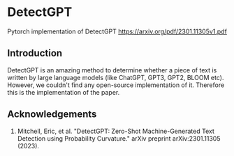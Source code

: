 # DetectGPT
Pytorch implementation of DetectGPT https://arxiv.org/pdf/2301.11305v1.pdf

## Introduction
DetectGPT is an amazing method to determine whether a piece of text is written by large language models (like ChatGPT, GPT3, GPT2, BLOOM etc). However, we couldn't find any open-source implementation of it. Therefore this is the implementation of the paper. 

## Acknowledgements
1. Mitchell, Eric, et al. "DetectGPT: Zero-Shot Machine-Generated Text Detection using Probability Curvature." arXiv preprint arXiv:2301.11305 (2023).



